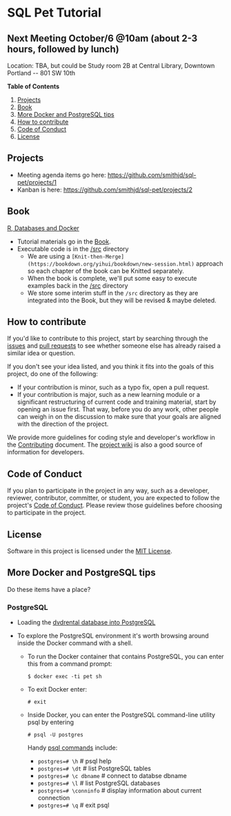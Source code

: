 # SQL Pet Tutorial

## Next Meeting October/6 @10am (about 2-3 hours, followed by lunch)
Location: TBA, but could be Study room 2B at Central Library, Downtown Portland -- 801 SW 10th 

**Table of Contents**

1. [Projects](#projects)
1. [Book](#book)
1. [More Docker and PostgreSQL tips](#more-docker-and-postgresql-tips)
1. [How to contribute](#how-to-contribute)
1. [Code of Conduct](#code-of-conduct)
1. [License](#license)

## Projects

* Meeting agenda items go here: https://github.com/smithjd/sql-pet/projects/1
* Kanban is here: https://github.com/smithjd/sql-pet/projects/2 

## Book
[R, Databases and Docker](https://smithjd.github.io/sql-pet/)

* Tutorial materials go in the [Book](https://smithjd.github.io/sql-pet/).
* Executable code is in the [/src](https://github.com/smithjd/sql-pet/tree/master/src) directory
  + We are using a `[Knit-then-Merge](https://bookdown.org/yihui/bookdown/new-session.html)` approach so each chapter of the book can be Knitted separately.  
  + When the book is complete, we'll put some easy to execute examples back in the [/src](https://github.com/smithjd/sql-pet/tree/master/src) directory
  + We store some interim stuff in the `/src` directory as they are integrated into the Book, but they will be revised & maybe deleted.


## How to contribute
If you'd like to contribute to this project, start by searching through the [issues](https://github.com/smithjd/sql-pet/issues) and [pull requests](https://github.com/smithjd/sql-pet/pulls) to see whether someone else has already raised a similar idea or question.

If you don't see your idea listed, and you think it fits into the goals of this project, do one of the following:

* If your contribution is minor, such as a typo fix, open a pull request.
* If your contribution is major, such as a new learning module or a significant restructuring of current code and training material, start by opening an issue first. That way, before you do any work, other people can weigh in on the discussion to make sure that your goals are aligned with the direction of the project.

We provide more guidelines for coding style and developer's workflow in the [Contributing](https://github.com/smithjd/sql-pet/blob/master/Contributing.md) document. The [project wiki](https://github.com/smithjd/sql-pet/wiki) is also a good source of information for developers.

## Code of Conduct
If you plan to participate in the project in any way, such as a developer, reviewer, contributor, committer, or student, you are expected to follow the project's [Code of Conduct](https://github.com/smithjd/sql-pet/blob/master/CODE_OF_CONDUCT.md). Please review those guidelines before choosing to participate in the project.

## License
Software in this project is licensed under the [MIT License](https://github.com/smithjd/sql-pet/blob/master/LICENSE).

## More Docker and PostgreSQL tips 

Do these items have a place?

### PostgreSQL
* Loading the [dvdrental database into PostgreSQL](http://www.postgresqltutorial.com/load-postgresql-sample-database/)
* To explore the PostgreSQL environment it's worth browsing around inside the Docker command with a shell.

  + To run the Docker container that contains PostgreSQL, you can enter this from a command prompt:

    `$ docker exec -ti pet sh`

  + To exit Docker enter:

    `# exit`

  + Inside Docker, you can enter the PostgreSQL command-line utility psql by entering 

    `# psql -U postgres`

    Handy [psql commands](https://gpdb.docs.pivotal.io/gs/43/pdf/PSQLQuickRef.pdf) include:

    + `postgres=# \h`          # psql help
    + `postgres=# \dt`         # list PostgreSQL tables
    + `postgres=# \c dbname`   # connect to databse dbname
    + `postgres=# \l`          # list PostgreSQL databases
    + `postgres=# \conninfo`   # display information about current connection
    + `postgres=# \q`          # exit psql
